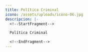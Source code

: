 ```yaml
---
title: Política Criminal
icono: /assets/uploads/icono-06.jpg
descripcion: |-
  <!--StartFragment-->

  Política Criminal

  <!--EndFragment-->
---
```

